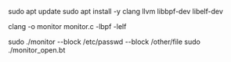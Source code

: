 sudo apt update
sudo apt install -y clang llvm libbpf-dev libelf-dev

clang -o monitor monitor.c -lbpf -lelf

sudo ./monitor --block /etc/passwd --block /other/file
sudo ./monitor_open.bt
